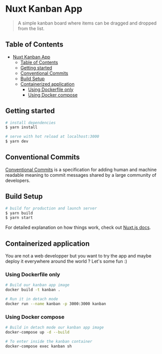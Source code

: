 # Nuxt Kanban App

> A simple kanban board where items can be dragged and dropped from the list.

## Table of Contents
- [Nuxt Kanban App](#nuxt-kanban-app)
  - [Table of Contents](#table-of-contents)
  - [Getting started](#getting-started)
  - [Conventional Commits](#conventional-commits)
  - [Build Setup](#build-setup)
  - [Containerized application](#containerized-application)
    - [Using Dockerfile only](#using-dockerfile-only)
    - [Using Docker compose](#using-docker-compose)

## Getting started

```bash
# install dependencies
$ yarn install

# serve with hot reload at localhost:3000
$ yarn dev
```

## Conventional Commits
[Conventional Commits](https://www.conventionalcommits.org) is a specification for adding human and machine readable meaning to commit messages shared by a large community of developers.

## Build Setup

```bash
# build for production and launch server
$ yarn build
$ yarn start
```

For detailed explanation on how things work, check out [Nuxt.js docs](https://nuxtjs.org).

## Containerized application
You are not a web developper but you want to try the app and maybe deploy it everywhere around the world ? 
Let's some fun :) 

### Using Dockerfile only
```bash
# Build our kanban app image
docker build -t kanban .

# Run it in detach mode
docker run --name kanban -p 3000:3000 kanban
```

### Using Docker compose
```bash
# Build in detach mode our kanban app image
docker-compose up -d --build

# To enter inside the kanban container
docker-compose exec kanban sh
```